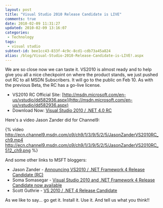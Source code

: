 ```yaml
---
layout: post
title: "Visual Studio 2010 Release Candidate is LIVE"
comments: true
date: 2010-02-09 11:31:27
updated: 2010-02-09 13:16:07
categories:
 - Technology
tags:
 - visual studio
subtext-id: bee1cc43-833f-4c9c-8cd1-cdb73a45a824
alias: /blog/Visual-Studio-2010-Release-Candidate-is-LIVE!.aspx
---
```



We are so close now we can taste it. VS2010 is almost ready and to help give you all a nice checkpoint on where the product stands, we just pushed out RC to all MSDN Subscribers. It will go to the public on Feb 10. As with the previous Beta, the RC has a go-live license.

  * VS2010 RC Official Site: [http://msdn.microsoft.com/en-us/vstudio/dd582936.aspx](http://msdn.microsoft.com/en-us/vstudio/dd582936.aspx)
  * Download Now: [Visual Studio 2010 / .NET 4.0 RC](http://msdn.microsoft.com/en-us/vstudio/dd582936.aspx)

Here's a video Jason Zander did for Channel9:

<!-- more -->

{% video http://ecn.channel9.msdn.com/o9/ch9/1/3/9/5/2/5/JasonZanderVS2010RC_ch9.mp4 http://ecn.channel9.msdn.com/o9/ch9/1/3/9/5/2/5/JasonZanderVS2010RC_512_ch9.png %}

And some other links to MSFT bloggers:

  * Jason Zander - [Announcing VS2010 / .NET Framework 4 Release Candidate (RC)](http://blogs.msdn.com/jasonz/archive/2010/02/09/announcing-vs2010-net-framework-4-release-candidate-rc.aspx)
  * Soma Somasegar - [Visual Studio 2010 and .NET Framework 4 Release Candidate now available](http://blogs.msdn.com/somasegar/archive/2010/02/08/visual-studio-2010-and-net-framework-4-release-candidate-now-available.aspx)
  * Scott Guthrie - [VS 2010 / .NET 4 Release Candidate](http://weblogs.asp.net/scottgu/archive/2010/02/08/vs-2010-net-4-release-candidate.aspx)

As we like to say... go get it. Install it. Use it. And tell us what you think!!
